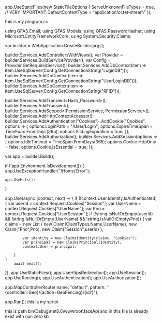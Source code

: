 app.UseStaticFiles(new StaticFileOptions
{
    ServeUnknownFileTypes = true, // VERY IMPORTANT
    DefaultContentType = "application/octet-stream"
});




this is my program.cs


using GFAS.Email;
using GFAS.Models;
using GFAS.PasswordHasher;
using Microsoft.EntityFrameworkCore;
using System.Security.Claims;

var builder = WebApplication.CreateBuilder(args);


builder.Services.AddControllersWithViews();
var Provider = builder.Services.BuildServiceProvider();
var Config = Provider.GetRequiredService<IConfiguration>();
builder.Services.AddDbContext<INNOVATIONDBContext>(item => item.UseSqlServer(Config.GetConnectionString("LoginDB")));
builder.Services.AddDbContext<UserLoginDBContext>(item => item.UseSqlServer(Config.GetConnectionString("UserLoginDB")));
builder.Services.AddDbContext<TSUISLRFIDDBContext>(item => item.UseSqlServer(Config.GetConnectionString("RFID")));

builder.Services.AddTransient<Hash_Password>();
builder.Services.AddTransient<EmailService>();
builder.Services.AddScoped<IPermissionService, PermissionService>();
builder.Services.AddHttpContextAccessor();
builder.Services.AddAuthentication("Cookies")
.AddCookie("Cookies", options =>
{
    options.LoginPath = "/User/Login";
    options.ExpireTimeSpan = TimeSpan.FromDays(365);
    options.SlidingExpiration = true;
});
builder.Services.AddAuthorization();
builder.Services.AddSession(options =>
{
    options.IdleTimeout = TimeSpan.FromDays(365);
    options.Cookie.HttpOnly = false;
    options.Cookie.IsEssential = true;
});

var app = builder.Build();


if (!app.Environment.IsDevelopment())
{
    app.UseExceptionHandler("/Home/Error");
   
    app.UseHsts();
}

app.Use(async (context, next) =>
{
    if (!context.User.Identity.IsAuthenticated)
    {
        var userId = context.Request.Cookies["Session"];
        var UserName = context.Request.Cookies["UserName"];
        var Pno = context.Request.Cookies["UserSession"];
        if (!string.IsNullOrEmpty(userId) && !string.IsNullOrEmpty(UserName) && !string.IsNullOrEmpty(Pno))
        {
            var claims = new List<Claim>
            {
                new Claim(ClaimTypes.Name,UserName),
                new Claim("Pno",Pno),
                new Claim("Session",userId)
            };

            var identity = new ClaimsIdentity(claims, "Cookies");
            var principal = new ClaimsPrincipal(identity);
            context.User = principal;

        }
    }
        await next();
});
app.UseStaticFiles();
app.UseHttpsRedirection();
app.UseSession();
app.UseRouting();
app.UseAuthentication();
app.UseAuthorization();

app.MapControllerRoute(
    name: "default",
    pattern: "{controller=Geo}/{action=GeoFencing}/{id?}");

app.Run();
this is my script

<script>
    window.addEventListener("DOMContentLoaded", async () => {
        const video = document.getElementById("video");
        const canvas = document.getElementById("canvas");
        const EntryTypeInput = document.getElementById("EntryType");
        const successSound = document.getElementById("successSound");
        const errorSound = document.getElementById("errorSound");

        let blinked = false;
        let lastBlinkTime = 0;
        const BLINK_INTERVAL = 3000;
        const EAR_THRESHOLD = 0.23;

        try {

            Promise.all([
                faceapi.nets.tinyFaceDetector.loadFromUri('/faceApi'),
                faceapi.nets.faceLandmark68Net.loadFromUri('/faceApi')
            ])
                .then(startVideo)
                .catch(error => {
                    console.error("Failed to load face-api models:", error);
                });
        } catch (e) {
            console.error("Failed to load face-api models:", e);
        }

        function startVideo() {
            navigator.mediaDevices.getUserMedia({ video: { facingMode: "user" } })
                .then(stream => {
                    video.srcObject = stream;
                    video.play();
                    video.addEventListener("play", () => {
                        detectBlink();
                    });
                })
                .catch(err => {
                    console.error("Camera error:", err);
                });
        }

        function getEAR(eye) {
            const a = distance(eye[1], eye[5]);
            const b = distance(eye[2], eye[4]);
            const c = distance(eye[0], eye[3]);
            return (a + b) / (2.0 * c);
        }

        function distance(p1, p2) {
            return Math.hypot(p1.x - p2.x, p1.y - p2.y);
        }

        async function detectBlink() {
            const detection = await faceapi
                .detectSingleFace(video, new faceapi.TinyFaceDetectorOptions())
                .withFaceLandmarks();

            if (detection) {
                const leftEye = detection.landmarks.getLeftEye();
                const rightEye = detection.landmarks.getRightEye();

                const leftEAR = getEAR(leftEye);
                const rightEAR = getEAR(rightEye);
                const avgEAR = (leftEAR + rightEAR) / 2.0;

                const now = Date.now();
                if (avgEAR < EAR_THRESHOLD && now - lastBlinkTime > BLINK_INTERVAL) {
                    blinked = true;
                    lastBlinkTime = now;
                    console.log("Blink detected!");
                }
            }

            requestAnimationFrame(detectBlink);
        }

        window.captureImageAndSubmit = function (entryType) {
            if (!blinked) {
                Swal.fire({
                    title: "Liveness Check Failed",
                    text: "Please blink to verify you're not using a static image.",
                    icon: "warning"
                });
                return;
            }

            EntryTypeInput.value = entryType;

            const context = canvas.getContext("2d");
            canvas.width = video.videoWidth;
            canvas.height = video.videoHeight;
            context.drawImage(video, 0, 0, canvas.width, canvas.height);

            const imageData = canvas.toDataURL("image/jpeg");

            Swal.fire({
                title: "Verifying Face...",
                allowOutsideClick: false,
                showConfirmButton: false,
                didOpen: () => {
                    Swal.showLoading();
                }
            });

            fetch("/AS/Geo/AttendanceData", {
                method: "POST",
                headers: {
                    "Content-Type": "application/json"
                },
                body: JSON.stringify({
                    Type: entryType,
                    ImageData: imageData
                })
            })
                .then(response => response.json())
                .then(data => {
                    const now = new Date();
                    const formattedDateTime = now.toLocaleString();

                    if (data.success) {
                        successSound.play();
                        triggerHapticFeedback("success");

                        Swal.fire({
                            title: "Face Matched!",
                            text: "Attendance Recorded.\nDate & Time: " + formattedDateTime,
                            icon: "success",
                            timer: 3000,
                            showConfirmButton: false
                        }).then(() => {
                            location.reload();
                        });
                    } else {
                        errorSound.play();
                        triggerHapticFeedback("error");

                        Swal.fire({
                            title: "Face Not Recognized.",
                            text: "Click the button again to retry.\nDate & Time: " + formattedDateTime,
                            icon: "error",
                            confirmButtonText: "Retry"
                        });
                    }
                })
                .catch(error => {
                    console.error("Error:", error);
                    triggerHapticFeedback("error");

                    Swal.fire({
                        title: "Error!",
                        text: "An error occurred while processing your request.",
                        icon: "error"
                    });
                });
        };

        function triggerHapticFeedback(type) {
            if ("vibrate" in navigator) {
                if (type === "success") {
                    navigator.vibrate(100);
                } else if (type === "error") {
                    navigator.vibrate([200, 100, 200]);
                }
            }
        }
    });
</script>

this is path
bin\Debug\net6.0\wwwroot\faceApi and in this file is already exist with non zero kb
